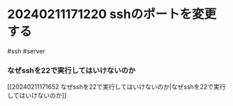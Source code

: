 # 20240211171220 sshのポートを変更する
#ssh #server 
### なぜsshを22で実行してはいけないのか
[[20240211171652 なぜsshを22で実行してはいけないのか|なぜsshを22で実行してはいけないのか]]